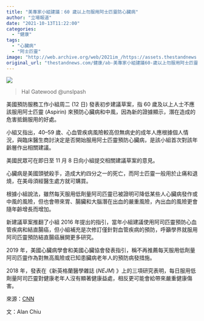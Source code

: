 ```yaml
---
title: "美專家小組建議：60 歲以上勿服用阿士匹靈防心臟病"
author: "立場報道"
date: "2021-10-13T11:22:00"
categories:
  - "健康"
tags:
  - "心臟病"
  - "阿士匹靈"
image: "http://web.archive.org/web/2021im_/https://assets.thestandnews.com/media/photos/aspirin.png"
original_url: "thestandnews.com/健康/ab-美專家小組建議60-歲以上勿服用阿士匹靈防心臟病"
---
```

![](http://web.archive.org/web/2021im_/https://assets.thestandnews.com/media/photos/aspirin.png)
> Hal Gatewood @unslpash

美國預防服務工作小組周二 (12 日) 發表初步建議草案，指 60 歲及以上人士不應該服用阿士匹靈 (Aspirin) 來預防心臟病和中風，因為新的證據顯示，潛在造成的危害抵銷服用的好處。

小組又指出，40–59 歲、心血管疾病風險較高但無病史的成年人應根據個人情況，與臨床醫生商討決定是否開始服用阿士匹靈預防心臟病，是該小組首次對該年齡層作出相關建議。

美國民眾可在即日至 11 月 8 日向小組提交相關建議草案的意見。

心臟病是美國頭號殺手，造成大約四分之一的死亡，而阿士匹靈一般用於止痛和退燒，在美毋須經醫生處方就可購買。

根據小組說法，雖然每天服用低劑量阿司匹靈已被證明可降低某些人心臟病發作或中風的風險，但也會帶來胃、腸臟和大腦潛在出血的嚴重風險，內出血的風險更會隨年齡增長而增加。

新建議草案推翻了小組 2016 年提出的指引，當年小組建議使用阿司匹靈預防心血管疾病和結直腸癌，但小組補充是次修訂僅針對血管疾病的預防，呼籲學界就服用阿司匹靈預防結直腸癌展開更多研究。

2019 年，美國心臟病學會和美國心臟協會發表指引，稱不再推薦每天服用低劑量阿司匹靈作為對無高風險或已知患臟病老年人的預防病發措施。

2018 年，發表在《新英格蘭醫學雜誌 (_NEJM_) 》上的三項研究表明，每日服用低劑量阿司匹靈對健康老年人沒有顯著健康益處，相反更可能會給帶來嚴重健康傷害。

來源：[CNN](http://web.archive.org/web/20211229083221/https://edition.cnn.com/2021/10/12/health/daily-aspirin-heart-disease-stroke-draft-recommendation-wellness/index.html)

文：Alan Chiu